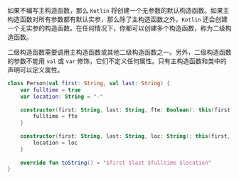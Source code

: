 如果不编写主构造函数，那么 `Kotlin` 将创建一个无参数的默认构造函数。如果主构造函数对所有参数都有默认实参，那么除了主构造函数之外，`Kotlin` 还会创建一个无实参的构造函数。在任何情况下，你都可以创建多个构造函数，称为二级构造函数。

二级构造函数需要调用主构造函数或其他二级构造函数之一。另外，二级构造函数的参数不能用 `val` 或 `var` 修饰，它们不定义任何属性。只有主构造函数和类中的声明可以定义属性。

```kotlin
class Person(val first: String, val last: String) {
	var fulltime = true
	var location: String = "-"
	
	constructor(first: String, last: String, fte: Boolean): this(first, last) {
		fulltime = fte
	}
	
	constructor(first: String, last: String, loc: String): this(first, last, false) {
		location = loc
	}
	
	override fun toString() = "$first $last $fulltime $location"
}
```

